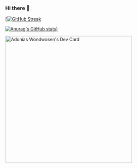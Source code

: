 ### Hi there 👋

<!--
**AdoniasW/AdoniasW** is a ✨ _special_ ✨ repository because its `README.md` (this file) appears on your GitHub profile.

Here are some ideas to get you started:

- 🔭 I’m currently working on javascript, flutter , and React
- 📫 How to reach me: adoniaswondwosen123@gmail.com
-->
[[![GitHub Streak](https://github-readme-streak-stats.herokuapp.com/?user=AdoniasW&theme=dark)](https://git.io/streak-stats)

[![Anurag's GitHub stats](https://github-readme-stats.vercel.app/api?username=AdoniasW&show_icons=true&theme=radical&count_private=true))](https://github.com/anuraghazra/github-readme-stats)


<a href="https://app.daily.dev/LucxkyX9"><img src="https://api.daily.dev/devcards/b219be3e8f804bdea5155d933b04e985.png?r=dn9" width="400" alt="Adonias Wondwosen's Dev Card"/></a>


